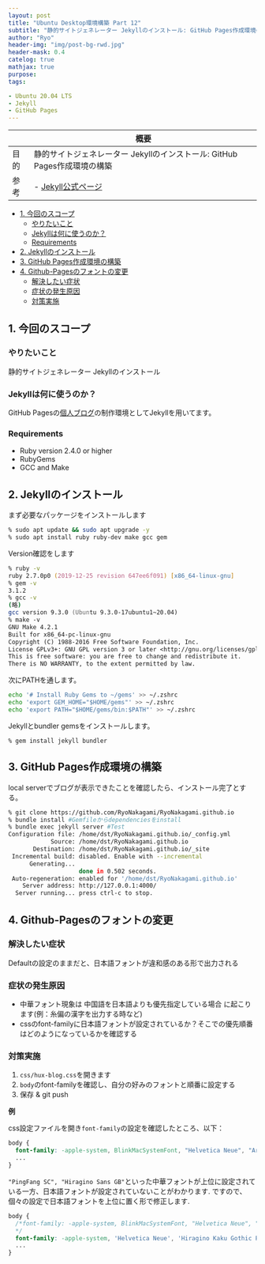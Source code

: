 ```yaml
---
layout: post
title: "Ubuntu Desktop環境構築 Part 12"
subtitle: "静的サイトジェネレーター Jekyllのインストール: GitHub Pages作成環境の構築"
author: "Ryo"
header-img: "img/post-bg-rwd.jpg"
header-mask: 0.4
catelog: true
mathjax: true
purpose: 
tags:

- Ubuntu 20.04 LTS
- Jekyll
- GitHub Pages
---
```


<!-- Global site tag (gtag.js) - Google Analytics -->
<script async src="https://www.googletagmanager.com/gtag/js?id=G-LVL413SV09"></script>
<script>
  window.dataLayer = window.dataLayer || [];
  function gtag(){dataLayer.push(arguments);}
  gtag('js', new Date());

  gtag('config', 'G-LVL413SV09');
</script>

||概要|
|---|---|
|目的|静的サイトジェネレーター Jekyllのインストール: GitHub Pages作成環境の構築|
|参考|- [Jekyll公式ページ](https://jekyllrb.com/docs/)|

<!-- START doctoc generated TOC please keep comment here to allow auto update -->
<!-- DON'T EDIT THIS SECTION, INSTEAD RE-RUN doctoc TO UPDATE -->

- [1. 今回のスコープ](#1-%E4%BB%8A%E5%9B%9E%E3%81%AE%E3%82%B9%E3%82%B3%E3%83%BC%E3%83%97)
  - [やりたいこと](#%E3%82%84%E3%82%8A%E3%81%9F%E3%81%84%E3%81%93%E3%81%A8)
  - [Jekyllは何に使うのか？](#jekyll%E3%81%AF%E4%BD%95%E3%81%AB%E4%BD%BF%E3%81%86%E3%81%AE%E3%81%8B)
  - [Requirements](#requirements)
- [2. Jekyllのインストール](#2-jekyll%E3%81%AE%E3%82%A4%E3%83%B3%E3%82%B9%E3%83%88%E3%83%BC%E3%83%AB)
- [3. GitHub Pages作成環境の構築](#3-github-pages%E4%BD%9C%E6%88%90%E7%92%B0%E5%A2%83%E3%81%AE%E6%A7%8B%E7%AF%89)
- [4. Github-Pagesのフォントの変更](#4-github-pages%E3%81%AE%E3%83%95%E3%82%A9%E3%83%B3%E3%83%88%E3%81%AE%E5%A4%89%E6%9B%B4)
  - [解決したい症状](#%E8%A7%A3%E6%B1%BA%E3%81%97%E3%81%9F%E3%81%84%E7%97%87%E7%8A%B6)
  - [症状の発生原因](#%E7%97%87%E7%8A%B6%E3%81%AE%E7%99%BA%E7%94%9F%E5%8E%9F%E5%9B%A0)
  - [対策実施](#%E5%AF%BE%E7%AD%96%E5%AE%9F%E6%96%BD)

<!-- END doctoc generated TOC please keep comment here to allow auto update -->

## 1. 今回のスコープ
### やりたいこと

静的サイトジェネレーター Jekyllのインストール

### Jekyllは何に使うのか？

GitHub Pagesの[個人ブログ](https://ryonakagami.github.io/)の制作環境としてJekyllを用いてます。

### Requirements

- Ruby version 2.4.0 or higher
- RubyGems
- GCC and Make

## 2. Jekyllのインストール

まず必要なパッケージをインストールします

```zsh
% sudo apt update && sudo apt upgrade -y
% sudo apt install ruby ruby-dev make gcc gem
```

Version確認をします

```zsh
% ruby -v
ruby 2.7.0p0 (2019-12-25 revision 647ee6f091) [x86_64-linux-gnu]
% gem -v
3.1.2
% gcc -v
(略)
gcc version 9.3.0 (Ubuntu 9.3.0-17ubuntu1~20.04) 
% make -v
GNU Make 4.2.1
Built for x86_64-pc-linux-gnu
Copyright (C) 1988-2016 Free Software Foundation, Inc.
License GPLv3+: GNU GPL version 3 or later <http://gnu.org/licenses/gpl.html>
This is free software: you are free to change and redistribute it.
There is NO WARRANTY, to the extent permitted by law.
```

次にPATHを通します。

```zsh
echo '# Install Ruby Gems to ~/gems' >> ~/.zshrc
echo 'export GEM_HOME="$HOME/gems"' >> ~/.zshrc
echo 'export PATH="$HOME/gems/bin:$PATH"' >> ~/.zshrc
```

Jekyllとbundler gemsをインストールします。

```
% gem install jekyll bundler
```

## 3. GitHub Pages作成環境の構築

local serverでブログが表示できたことを確認したら、インストール完了とする。

```zsh
% git clone https://github.com/RyoNakagami/RyoNakagami.github.io
% bundle install #Gemfileからdependenciesをinstall
% bundle exec jekyll server #Test
Configuration file: /home/dst/RyoNakagami.github.io/_config.yml
            Source: /home/dst/RyoNakagami.github.io
       Destination: /home/dst/RyoNakagami.github.io/_site
 Incremental build: disabled. Enable with --incremental
      Generating... 
                    done in 0.502 seconds.
 Auto-regeneration: enabled for '/home/dst/RyoNakagami.github.io'
    Server address: http://127.0.0.1:4000/
  Server running... press ctrl-c to stop.
```



## 4. Github-Pagesのフォントの変更
### 解決したい症状

Defaultの設定のままだと、日本語フォントが違和感のある形で出力される

### 症状の発生原因

- 中華フォント現象は 中国語を日本語よりも優先指定している場合 に起こります(例：糸偏の漢字を出力する時など)
- cssのfont-familyに日本語フォントが設定されているか？そこでの優先順番はどのようになっているかを確認する

### 対策実施

1. `css/hux-blog.css`を開きます
2. `body`のfont-familyを確認し、自分の好みのフォントと順番に設定する
3. 保存 & git push

**例**

css設定ファイルを開き`font-family`の設定を確認したところ、以下：

```css
body {
  font-family: -apple-system, BlinkMacSystemFont, "Helvetica Neue", "Arial", "PingFang SC", "Hiragino Sans GB", "STHeiti", "Microsoft YaHei", "Microsoft JhengHei", "Source Han Sans SC", "Noto Sans CJK SC", "Source Han Sans CN", "Noto Sans SC", "Source Han Sans TC", "Noto Sans CJK TC", "WenQuanYi Micro Hei", SimSun, sans-serif;
  ...
}
```

`"PingFang SC", "Hiragino Sans GB"`といった中華フォントが上位に設定されている一方、日本語フォントが設定されていないことがわかります. 
ですので、個々の設定で日本語フォントを上位に置く形で修正します.

```css
body {
  /*font-family: -apple-system, BlinkMacSystemFont, "Helvetica Neue", "Arial", "PingFang SC", "Hiragino Sans GB", "STHeiti", "Microsoft YaHei", "Microsoft JhengHei", "Source Han Sans SC", "Noto Sans CJK SC", "Source Han Sans CN", "Noto Sans SC", "Source Han Sans TC", "Noto Sans CJK TC", "WenQuanYi Micro Hei", SimSun, sans-serif;
  */
  font-family: -apple-system, 'Helvetica Neue', 'Hiragino Kaku Gothic ProN', 'ヒラギノ角ゴ ProN W3', Meiryo, メイリオ, Osaka, 'MS PGothic', arial, helvetica, sans-serif;
  ...
}
```


